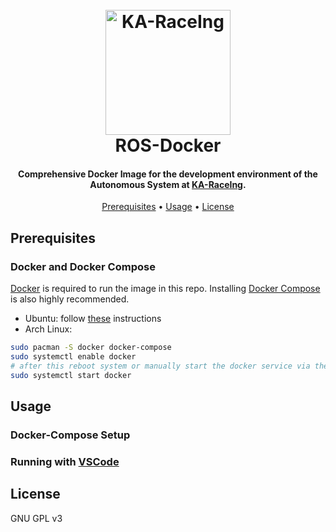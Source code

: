 <h1 align="center">
  <br>
  <a href="https://ka-raceing.de"><img src="https://raw.githubusercontent.com/ka-raceing/ros-docker/main/misc/2_logostreifenbunt.png" alt="KA-RaceIng" width="200"></a>
  <br>
  ROS-Docker
  <br>
</h1>

<h4 align="center">Comprehensive Docker Image for the development environment of the Autonomous System at <a href="https://ka-raceing.de"> KA-RaceIng</a>.</h4>

<p align="center">
  <a href="#prerequisites">Prerequisites</a> •
  <a href="#usage">Usage</a> •
  <a href="#license">License</a>
</p>

## Prerequisites
### Docker and Docker Compose
[Docker](https://docs.docker.com/engine/install/) is required to run the image in this repo.
Installing [Docker Compose](https://docs.docker.com/compose/) is also highly recommended.
- Ubuntu: follow [these](https://docs.docker.com/engine/install/ubuntu/) instructions
- Arch Linux:
```bash
sudo pacman -S docker docker-compose
sudo systemctl enable docker
# after this reboot system or manually start the docker service via the following
sudo systemctl start docker
```

## Usage

### Docker-Compose Setup

### Running with [VSCode](https://www.ka-raceing.de/)


## License

GNU GPL v3
